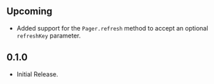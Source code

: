 ## Upcoming

- Added support for the `Pager.refresh` method to accept an optional `refreshKey` parameter.

## 0.1.0

- Initial Release.